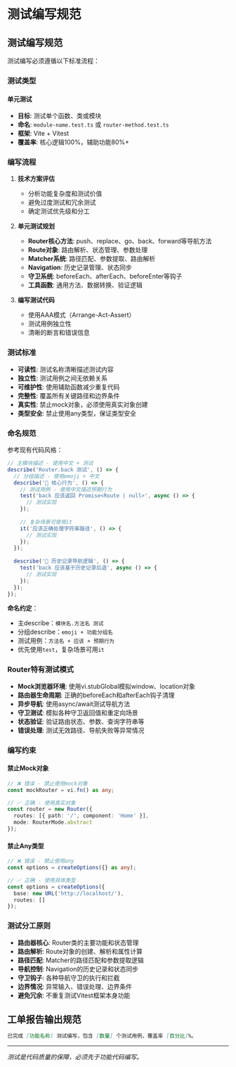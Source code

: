# 测试编写规范

## 测试编写规范
测试编写必须遵循以下标准流程：

### 测试类型
#### 单元测试
- **目标**: 测试单个函数、类或模块
- **命名**: `module-name.test.ts` 或 `router-method.test.ts`
- **框架**: Vite + Vitest
- **覆盖率**: 核心逻辑100%，辅助功能80%+

### 编写流程
1. **技术方案评估**
   - 分析功能复杂度和测试价值
   - 避免过度测试和冗余测试
   - 确定测试优先级和分工

2. **单元测试规划**
   - **Router核心方法**: push、replace、go、back、forward等导航方法
   - **Route对象**: 路由解析、状态管理、参数处理
   - **Matcher系统**: 路径匹配、参数提取、路由解析
   - **Navigation**: 历史记录管理、状态同步
   - **守卫系统**: beforeEach、afterEach、beforeEnter等钩子
   - **工具函数**: 通用方法、数据转换、验证逻辑

3. **编写测试代码**
   - 使用AAA模式（Arrange-Act-Assert）
   - 测试用例独立性
   - 清晰的断言和错误信息

### 测试标准
- **可读性**: 测试名称清晰描述测试内容
- **独立性**: 测试用例之间无依赖关系
- **可维护性**: 使用辅助函数减少重复代码
- **完整性**: 覆盖所有关键路径和边界条件
- **真实性**: 禁止mock对象，必须使用真实对象创建
- **类型安全**: 禁止使用any类型，保证类型安全

### 命名规范
参考现有代码风格：

```typescript
// 主模块描述 - 使用中文 + 测试
describe('Router.back 测试', () => {
  // 分组描述 - 使用emoji + 中文
  describe('🎯 核心行为', () => {
    // 测试用例 - 使用中文描述预期行为
    test('back 应该返回 Promise<Route | null>', async () => {
      // 测试实现
    });
    
    // 复杂场景可使用it
    it('应该正确处理字符串路径', () => {
      // 测试实现
    });
  });
  
  describe('🔄 历史记录导航逻辑', () => {
    test('back 应该基于历史记录后退', async () => {
      // 测试实现
    });
  });
});
```

**命名约定**：
- 主describe：`模块名.方法名 测试`
- 分组describe：`emoji + 功能分组名`
- 测试用例：`方法名 + 应该 + 预期行为`
- 优先使用`test`，复杂场景可用`it`

### Router特有测试模式
- **Mock浏览器环境**: 使用vi.stubGlobal模拟window、location对象
- **路由器生命周期**: 正确的beforeEach和afterEach钩子清理
- **异步导航**: 使用async/await测试导航方法
- **守卫测试**: 模拟各种守卫返回值和重定向场景
- **状态验证**: 验证路由状态、参数、查询字符串等
- **错误处理**: 测试无效路径、导航失败等异常情况

### 编写约束
#### 禁止Mock对象
```typescript
// ❌ 错误 - 禁止使用mock对象
const mockRouter = vi.fn() as any;

// ✅ 正确 - 使用真实对象
const router = new Router({
  routes: [{ path: '/', component: 'Home' }],
  mode: RouterMode.abstract
});
```

#### 禁止Any类型
```typescript
// ❌ 错误 - 禁止使用any
const options = createOptions({} as any);

// ✅ 正确 - 使用具体类型
const options = createOptions({
  base: new URL('http://localhost/'),
  routes: []
});
```

### 测试分工原则
- **路由器核心**: Router类的主要功能和状态管理
- **路由解析**: Route对象的创建、解析和属性计算
- **路径匹配**: Matcher的路径匹配和参数提取逻辑
- **导航控制**: Navigation的历史记录和状态同步
- **守卫钩子**: 各种导航守卫的执行和拦截
- **边界情况**: 异常输入、错误处理、边界条件
- **避免冗余**: 不重复测试Vitest框架本身功能

## 工单报告输出规范

```markdown
已完成 [功能名称] 测试编写，包含 [数量] 个测试用例，覆盖率 [百分比]%。
```

---

*测试是代码质量的保障，必须先于功能代码编写。* 